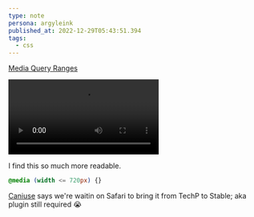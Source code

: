 ```yaml
---
type: note
persona: argyleink
published_at: 2022-12-29T05:43:51.394
tags: 
  - css
---
```


[Media Query Ranges](https://www.bram.us/2021/10/26/media-queries-level-4-media-query-range-contexts/) 

![](argyleink/media-ranges-looper.mp4 "Infinite video example of a CSS snippet changing between syntax options. $$width:2366,height:1080")

I find this so much more readable.

```css
@media (width <= 720px) {}
```

[Caniuse](https://caniuse.com/css-media-range-syntax) says we're waitin on Safari to bring it from TechP to Stable; aka plugin still required 😭